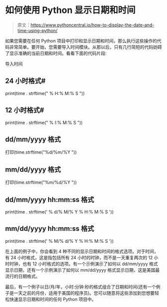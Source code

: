 # 如何使用 Python 显示日期和时间

> 原文：<https://www.pythoncentral.io/how-to-display-the-date-and-time-using-python/>

如果您需要在任何 Python 项目中打印和显示日期和时间，那么执行这些操作的代码非常简单。要开始，您需要导入时间模块。从那以后，只有几行简短的代码妨碍了显示准确的当前日期和时间。看看下面的代码片段:

导入时间

## 24 小时格式# #
print(time . strftime(" % H:% M:% S "))

## 12 小时格式# #
print(time . strftime(" % I:% M:% S "))

## dd/mm/yyyy 格式
打印(time.strftime("%d/%m/%Y "))

## mm/dd/yyyy 格式
打印(time.strftime("%m/%d/%Y "))

## dd/mm/yyyy hh:mm:ss 格式
print(time . strftime(' % d/% M/% Y % H:% M:% S '))

## mm/dd/yyyy hh:mm:ss 格式
print(time . strftime(' % M/% d/% Y % H:% M:% S '))

在上面的例子中，你会看到 4 种不同的显示日期和时间的格式选项。对于时间，有 24 小时格式，这是指包括所有 24 小时的时钟，而不是一天重复两次的 12 小时时钟，也有 12 小时格式的选项。有一个示例演示了如何以 dd/mm/yyyy 格式显示日期，还有一个示例演示了如何以 mm/dd/yyyy 格式显示日期，这是美国最流行的日期格式。

最后，有一个例子以日/月/年，小时:分钟:秒的格式组合了日期和时间(还有一个例子是一天之前的月份，适用于美国的程序员)。您可以随意将这些添加到您想要轻松快速显示日期和时间的任何 Python 项目中。